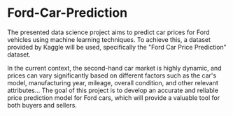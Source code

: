 # Ford-Car-Prediction
The presented data science project aims to predict car prices for Ford vehicles using machine learning techniques. To achieve this, a dataset provided by Kaggle will be used, specifically the "Ford Car Price Prediction" dataset.

In the current context, the second-hand car market is highly dynamic, and prices can vary significantly based on different factors such as the car's model, manufacturing year, mileage, overall condition, and other relevant attributes... The goal of this project is to develop an accurate and reliable price prediction model for Ford cars, which will provide a valuable tool for both buyers and sellers.

